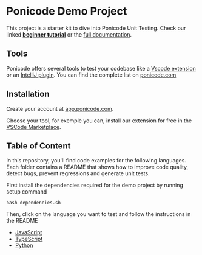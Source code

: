 # Ponicode Demo Project

This project is a starter kit to dive into Ponicode Unit Testing. Check our linked [**beginner tutorial**]() or
the [full documentation](https://ponicode.github.io).

## Tools

Ponicode offers several tools to test your codebase like a [Vscode extension](https://ponicode.github.io/#/vscode_extension/) or an [IntelliJ plugin](https:/V/ponicode.github.io/#/vscode_extension/). You can find the complete list on [ponicode.com](https://www.ponicode.com/download#)

## Installation
Create your account at [app.ponicode.com](https://app.ponicode.com).

Choose your tool, for exemple you can, install our extension for free in the [VSCode Marketplace](https://marketplace.visualstudio.com/items?itemName=ponicode.ponicode).
## Table of Content
In this repository, you'll find code examples for the following languages. Each folder contains a README that shows how to improve code quality, detect bugs, prevent regressions and generate unit tests.

First install the dependencies required for the demo project by running setup command
```
bash dependencies.sh
```

Then, click on the language you want to test and follow the instructions in the README

- [JavaScript](./javascript)
- [TypeScript](./typescript)
- [Python](./python)